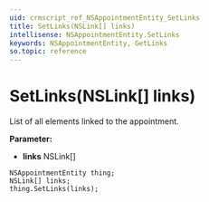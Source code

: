 ```yaml
---
uid: crmscript_ref_NSAppointmentEntity_SetLinks
title: SetLinks(NSLink[] links)
intellisense: NSAppointmentEntity.SetLinks
keywords: NSAppointmentEntity, GetLinks
so.topic: reference
---
```


# SetLinks(NSLink[] links)

List of all elements linked to the appointment.

**Parameter:** 
* **links** NSLink[]

```crmscript
NSAppointmentEntity thing;
NSLink[] links;
thing.SetLinks(links);
```

